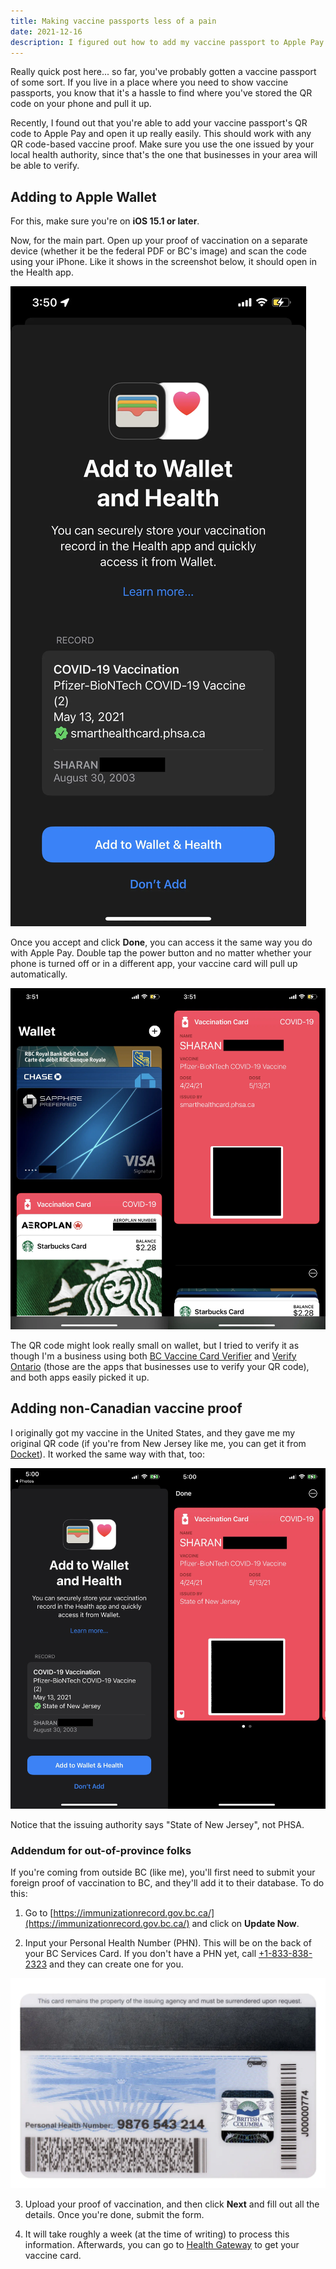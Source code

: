 ```yaml
---
title: Making vaccine passports less of a pain
date: 2021-12-16
description: I figured out how to add my vaccine passport to Apple Pay and access it really easily. Here's how.
---
```


Really quick post here... so far, you've probably gotten a vaccine passport of some sort. If you live in a place where you need to show vaccine passports, you know that it's a hassle to find where you've stored the QR code on your phone and pull it up.

Recently, I found out that you're able to add your vaccine passport's QR code to Apple Pay and open it up really easily. This should work with any QR code-based vaccine proof. Make sure you use the one issued by your local health authority, since that's the one that businesses in your area will be able to verify.

## Adding to Apple Wallet

For this, make sure you're on **iOS 15.1 or later**.

Now, for the main part. Open up your proof of vaccination on a separate device (whether it be the federal PDF or BC's image) and scan the code using your iPhone. Like it shows in the screenshot below, it should open in the Health app.

![Vaccine card](images/vaccine_card.webp)

Once you accept and click **Done**, you can access it the same way you do with Apple Pay. Double tap the power button and no matter whether your phone is turned off or in a different app, your vaccine card will pull up automatically.

![Result after adding to Health](images/result.webp)

The QR code might look really small on wallet, but I tried to verify it as though I'm a business using both [BC Vaccine Card Verifier](https://apps.apple.com/ca/app/bc-vaccine-card-verifier/id1583114791) and [Verify Ontario](https://apps.apple.com/ca/app/verify-ontario/id1584425317) (those are the apps that businesses use to verify your QR code), and both apps easily picked it up.

## Adding non-Canadian vaccine proof

I originally got my vaccine in the United States, and they gave me my original QR code (if you're from New Jersey like me, you can get it from [Docket](https://apps.apple.com/us/app/docket-organize-communicate/id1117444284)). It worked the same way with that, too:

![After adding NJ caccine card to Health](images/result_nj.webp)

Notice that the issuing authority says "State of New Jersey", not PHSA.

### Addendum for out-of-province folks

If you're coming from outside BC (like me), you'll first need to submit your foreign proof of vaccination to BC, and they'll add it to their database. To do this:

1. Go to [https://immunizationrecord.gov.bc.ca/](https://immunizationrecord.gov.bc.ca/) and click on **Update Now**.

2. Input your Personal Health Number (PHN). This will be on the back of your BC Services Card. If you don't have a PHN yet, call [+1-833-838-2323](tel:+1-833-838-2323) and they can create one for you.

![Back of BC Services Card](images/bcservicescardback.webp)

3. Upload your proof of vaccination, and then click **Next** and fill out all the details. Once you're done, submit the form.

4. It will take roughly a week (at the time of writing) to process this information. Afterwards, you can go to [Health Gateway](https://www.healthgateway.gov.bc.ca/) to get your vaccine card.
